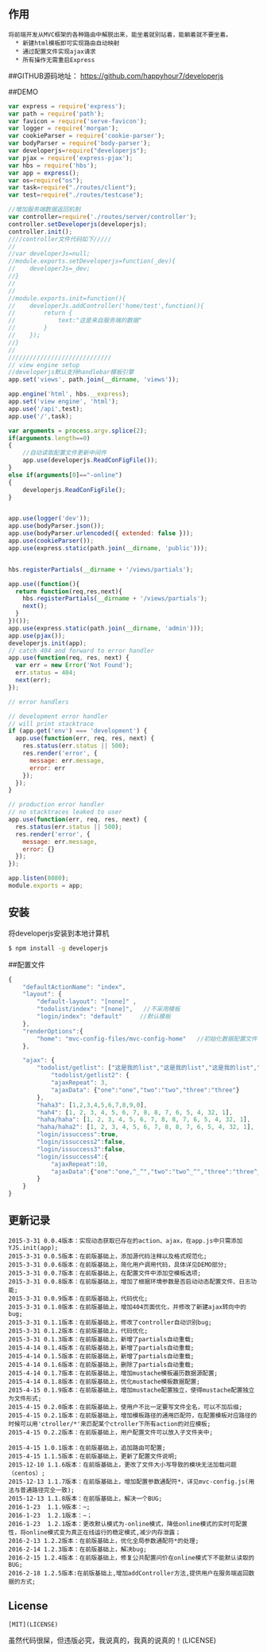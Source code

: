 ## 作用

    将前端开发从MVC框架的各种路由中解脱出来，能坐着就别站着，能躺着就不要坐着。
      * 新建html模板即可实现路由自动映射
      * 通过配置文件实现ajax请求
      * 所有操作无需重启Express

##GITHUB源码地址：
    https://github.com/happyhour7/developerjs
      
##DEMO  
```js
var express = require('express');
var path = require('path');
var favicon = require('serve-favicon');
var logger = require('morgan');
var cookieParser = require('cookie-parser');
var bodyParser = require('body-parser');
var developerjs=require("developerjs");
var pjax = require('express-pjax');
var hbs = require('hbs');
var app = express();
var os=require("os");
var task=require("./routes/client");
var test=require("./routes/testcase");

//增加服务端数据返回机制
var controller=require('./routes/server/controller');
controller.setDeveloperjs(developerjs);
controller.init();
////controller文件代码如下/////
//
//var developerJs=null;
//module.exports.setDeveloperjs=function(_dev){
//    developerJs=_dev;
//}
//
//
//module.exports.init=function(){
//    developerJs.addController('home/test',function(){
//        return {
//            text:"这是来自服务端的数据"
//        }
//    });
//}
//
/////////////////////////////
// view engine setup
//developerjs默认支持handlebar模板引擎
app.set('views', path.join(__dirname, 'views'));

app.engine('html', hbs.__express);
app.set('view engine', 'html');
app.use('/api',test);
app.use('/',task);

var arguments = process.argv.splice(2);
if(arguments.length==0)
{
    //自动读取配置文件更新中间件
    app.use(developerjs.ReadConFigFile());
}
else if(arguments[0]=="-online")
{
    developerjs.ReadConFigFile();
}


app.use(logger('dev'));
app.use(bodyParser.json());
app.use(bodyParser.urlencoded({ extended: false }));
app.use(cookieParser());
app.use(express.static(path.join(__dirname, 'public')));


hbs.registerPartials(__dirname + '/views/partials');

app.use((function(){
  return function(req,res,next){
    hbs.registerPartials(__dirname + '/views/partials');
    next();
  }
})());
app.use(express.static(path.join(__dirname, 'admin')));
app.use(pjax());
developerjs.init(app);
// catch 404 and forward to error handler
app.use(function(req, res, next) {
  var err = new Error('Not Found');
  err.status = 404;
  next(err);
});

// error handlers

// development error handler
// will print stacktrace
if (app.get('env') === 'development') {
  app.use(function(err, req, res, next) {
    res.status(err.status || 500);
    res.render('error', {
      message: err.message,
      error: err
    });
  });
}

// production error handler
// no stacktraces leaked to user
app.use(function(err, req, res, next) {
  res.status(err.status || 500);
  res.render('error', {
    message: err.message,
    error: {}
  });
});

app.listen(8080);
module.exports = app;

```



## 安装

  将developerjs安装到本地计算机

```bash
$ npm install -g developerjs
```


##配置文件

```js
{
    "defaultActionName": "index",           
    "layout": {
        "default-layout": "[none]" ,   
        "todolist/index": "[none]",   //不采用模板
        "login/index": "default"     //默认模板       
    },
    "renderOptions":{
        "home": "mvc-config-files/mvc-config-home"   //初始化数据配置文件    
    },

    "ajax": {
        "todolist/getlist": ["这是我的list","这是我的list","这是我的list","这是我的list","这是我的list","这是我的list","这是我的list","这是我的list"],
            "todolist/getlist2": {
            "ajaxRepeat": 3,                                            
            "ajaxData": {"one":"one","two":"two","three":"three"}       
        },
        "haha3": [1,2,3,4,5,6,7,8,9,0],
        "hah4": [1, 2, 3, 4, 5, 6, 7, 8, 8, 7, 6, 5, 4, 32, 1],
        "haha/haha": [1, 2, 3, 4, 5, 6, 7, 8, 8, 7, 6, 5, 4, 32, 1],
        "haha/haha2": [1, 2, 3, 4, 5, 6, 7, 8, 8, 7, 6, 5, 4, 32, 1],
        "login/issuccess":true,
        "login/issuccess2":false,
        "login/issuccess3":false,
        "login/issuccess4":{
            "ajaxRepeat":10,
            "ajaxData":{"one":"one,^_^","two":"two^_^","three":"three^_^"}
        }
    }
}
```

## 更新记录
    2015-3-31 0.0.4版本：实现动态获取已存在的action、ajax，在app.js中只需添加YJS.init(app);
    2015-3-31 0.0.5版本：在前版基础上，添加源代码注释以及格式规范化;
    2015-3-31 0.0.6版本：在前版基础上，简化用户调用代码，具体详见DEMO部分;
    2015-3-31 0.0.7版本：在前版基础上，在配置文件中添加空模板选项;
    2015-3-31 0.0.8版本：在前版基础上，增加了根据环境参数是否启动动态配置文件、日志功能;
    2015-3-31 0.0.9版本：在前版基础上，代码优化;
    2015-3-31 0.1.0版本：在前版基础上，增加404页面优化，并修改了新建ajax转向中的bug;
    2015-3-31 0.1.1版本：在前版基础上，修改了controller自动识别bug;
    2015-3-31 0.1.2版本：在前版基础上，代码优化;
    2015-3-31 0.1.3版本：在前版基础上，新增了partials自动重载;
    2015-4-14 0.1.4版本：在前版基础上，新增了partials自动重载;
    2015-4-14 0.1.5版本：在前版基础上，新增了partials自动重载;
    2015-4-14 0.1.6版本：在前版基础上，删除了partials自动重载;
    2015-4-14 0.1.7版本：在前版基础上，增加mustache模板遍历数据源配置;
    2015-4-14 0.1.8版本：在前版基础上，优化mustache模板数据配置;
    2015-4-15 0.1.9版本：在前版基础上，增加mustache配置独立，使得mustache配置独立为文件形式;
    2015-4-15 0.2.0版本：在前版基础上，使用户不比一定要写文件全名，可以不加后缀;
    2015-4-15 0.2.1版本：在前版基础上，增加模板路径的通用匹配符，在配置模板对应路径的时候可以用'ctroller/*'来匹配某个ctroller下所有action的对应模板;
    2015-4-15 0.2.2版本：在前版基础上，用户配置文件可以放入子文件夹中;

    2015-4-15 1.0.1版本：在前版基础上，追加路由可配置;
    2015-4-15 1.1.5版本：在前版基础上，更新了配置文件说明;
    2015-12-10 1.1.6版本：在前版基础上，更改了文件大小写导致的模块无法加载问题（centos）;
    2015-12-13 1.1.7版本：在前版基础上，增加配置参数通配符*，详见mvc-config.js(用法与普通路径完全一致);
    2015-12-13 1.1.8版本：在前版基础上，解决一个BUG;
    2016-1-23  1.1.9版本：~;
    2016-1-23  1.2.1版本：~；
    2016-1-23  1.2.1版本：更改默认模式为-online模式，降低online模式的实时可配置性，将online模式变为真正在线运行的稳定模式,减少内存泄露；
    2016-2-13 1.2.2版本：在前版基础上，优化全局参数通配符*的处理;
    2016-2-14 1.2.3版本：在前版基础上，解决bug;
    2016-2-15 1.2.4版本：在前版基础上，修复公共配置问价在online模式下不能默认读取的BUG;
    2016-2-18 1.2.5版本:在前版基础上,增加addController方法,提供用户在服务端返回数据的方式;
## License
    [MIT](LICENSE)
  虽然代码很屎，但违版必究，我说真的，我真的说真的！(LICENSE)
